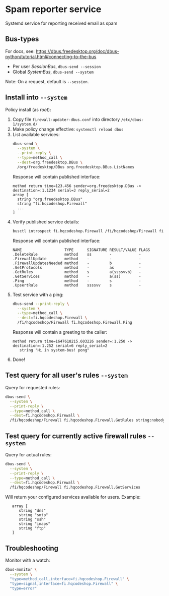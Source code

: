 # Spam reporter service
Systemd service for reporting received email as spam

## Bus-types
For docs, see: https://dbus.freedesktop.org/doc/dbus-python/tutorial.html#connecting-to-the-bus

* Per user _SessionBus_, `dbus-send --session`
* Global _SystemBus_, `dbus-send --system`

Note: On a request, default is `--session`.

## Install into `--system`
Policy install (as _root_):
1. Copy file `firewall-updater-dbus.conf` into directory `/etc/dbus-1/system.d/`
2. Make policy change effective: `systemctl reload dbus`
3. List available services:
    ```bash
    dbus-send \
      --system \
      --print-reply \
      --type=method_call \
      --dest=org.freedesktop.DBus \
      /org/freedesktop/DBus org.freedesktop.DBus.ListNames
    ```
   Response will contain published interface:
    ```text
    method return time=123.456 sender=org.freedesktop.DBus -> destination=:1.1234 serial=3 reply_serial=2
    array [
      string "org.freedesktop.DBus"
      string "fi.hqcodeshop.Firewall"
      ...
    ]
    ```
4. Verify published service details:
    ```bash
    busctl introspect fi.hqcodeshop.Firewall /fi/hqcodeshop/Firewall fi.hqcodeshop.Firewall
    ```
   Response will contain published interface:
    ```text
   NAME                   TYPE      SIGNATURE RESULT/VALUE FLAGS
   .DeleteRule            method    ss        -            -
   .FirewallUpdate        method    -         -            -
   .FirewallUpdatesNeeded method    -         b            -
   .GetProtocols          method    -         as           -
   .GetRules              method    s         a(ssssvvb)   -
   .GetServices           method    -         a(ss)        -
   .Ping                  method    -         s            -
   .UpsertRule            method    ssssvv    s            -
    ```
5. Test service with a ping:
    ```bash
    dbus-send --print-reply \
      --system \
      --type=method_call \
      --dest=fi.hqcodeshop.Firewall \
      /fi/hqcodeshop/Firewall fi.hqcodeshop.Firewall.Ping
    ```
   Response will contain a greeting to the caller:
    ```text
    method return time=1647618215.603226 sender=:1.250 -> destination=:1.252 serial=6 reply_serial=2
       string "Hi in system-bus! pong"
    ```
6. Done!

## Test query for all user's rules `--system`
Query for requested rules:

```bash
dbus-send \
  --system \
  --print-reply \
  --type=method_call \
  --dest=fi.hqcodeshop.Firewall \
  /fi/hqcodeshop/Firewall fi.hqcodeshop.Firewall.GetRules string:nobody
```

## Test query for currently active firewall rules `--system`
Query for actual rules:

```bash
dbus-send \
  --system \
  --print-reply \
  --type=method_call \
  --dest=fi.hqcodeshop.Firewall \
  /fi/hqcodeshop/Firewall fi.hqcodeshop.Firewall.GetServices
```

Will return your configured services available for users. Example:
```text
   array [
      string "dns"
      string "smtp"
      string "ssh"
      string "imaps"
      string "ftp"
   ]
```

## Troubleshooting
Monitor with a watch:

```bash
dbus-monitor \
  --system \
  "type=method_call,interface=fi.hqcodeshop.Firewall" \
  "type=signal,interface=fi.hqcodeshop.Firewall" \
  "type=error"
```

